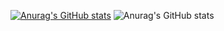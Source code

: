 [![Anurag's GitHub stats](https://github-readme-stats.vercel.app/api?username=WesleyMAraujo)](https://github.com/anuraghazra/github-readme-stats)
![Anurag's GitHub stats](https://github-readme-stats.vercel.app/api?username=WesleyMAraujo&count_private=true)
